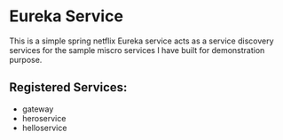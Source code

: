 # Eureka Service

This is a simple spring netflix Eureka service acts as a service discovery services for the sample miscro services I have built for demonstration purpose.

## Registered Services:

* gateway
* heroservice
* helloservice

